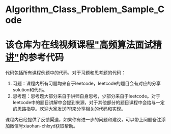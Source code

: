 # Algorithm_Class_Problem_Sample_Code
该仓库为在线视频课程["高频算法面试精讲"](https://cn.udacity.com/course/data-structure-algorithm-interview-questions--nd256-cn-basic?utm_source=xiaohan&utm_medium=referrer&utm_campaign=nd256)的参考代码
=============================
代码包括所有课程例题中的代码，对于习题和思考题的代码：
1. 习题：课程内所有习题均来自于leetcode，leetcode的题目会有对应的分享solution和代码。
2. 思考题：思考题大部分来自于讲师自身思考，少部分来自于leetcode。对于leetcode中的题目讲解中会提到来源，对于其他部分的题目课程中会给与一定的思路指导。欢迎大家发送PR来分享相关的代码和实现。

课程内已经提供了反馈渠道，如果你有进一步的问题和建议，可以带上问题备注添加微信号xiaohan-chlxyd获取帮助。
